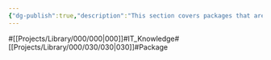 ```yaml
---
{"dg-publish":true,"description":"This section covers packages that are created during the build process for developers. This category talk about dependencies, how to manage them, performance improvements etc.","permalink":"/projects/library/000/030/030/","dgPassFrontmatter":true,"noteIcon":"0","created":"2024-03-14T12:40:53.134+09:00","updated":"2024-06-20T01:45:24.456+09:00"}
---
```


#[[Projects/Library/000/000\|000]]#IT_Knowledge#[[Projects/Library/000/030/030\|030]]#Package